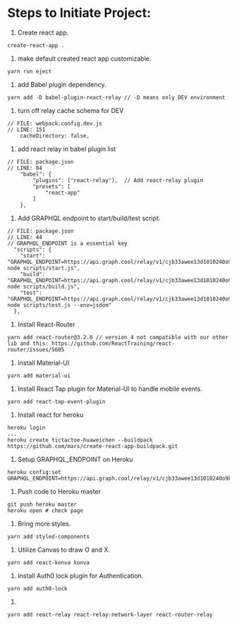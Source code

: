 # Steps to Initiate Project:

1. Create react app.
```
create-react-app .
```

1. make default created react app customizable.
```
yarn run eject
```

1. add Babel plugin dependency.
```
yarn add -D babel-plugin-react-relay // -D means only DEV environment
```

1. turn off relay cache schema for DEV
```
// FILE: webpack.config.dev.js
// LINE: 151
    cacheDirectory: false,
```

1. add react relay in babel plugin list
```
// FILE: package.json
// LINE: 84
    "babel": {
        "plugins": ["react-relay"],  // Add react-relay plugin
        "presets": [
            "react-app"
        ]
    },
```
    
1. Add GRAPHQL endpoint to start/build/test script.
```
// FILE: package.json
// LINE: 44
// GRAPHQL_ENDPOINT is a essential key
  "scripts": {
    "start": "GRAPHQL_ENDPOINT=https://api.graph.cool/relay/v1/cjb33awee13d1010240o9knii node scripts/start.js",
    "build": "GRAPHQL_ENDPOINT=https://api.graph.cool/relay/v1/cjb33awee13d1010240o9knii node scripts/build.js",
    "test": "GRAPHQL_ENDPOINT=https://api.graph.cool/relay/v1/cjb33awee13d1010240o9knii node scripts/test.js --env=jsdom"
  },
```

1. Install React-Router
```
yarn add react-router@3.2.0 // version 4 not compatible with our other lib and this: https://github.com/ReactTraining/react-router/issues/5605
```

1. Install Material-UI
```
yarn add material-ui
```

1. Install React Tap plugin for Material-UI to handle mobile events.
```
yarn add react-tap-event-plugin
```

1. Install react for heroku
```
heroku login
...
heroku create tictactoe-huaweichen --buildpack https://github.com/mars/create-react-app-buildpack.git
```

1. Setup GRAPHQL_ENDPOINT on Heroku
```
heroku config:set GRAPHQL_ENDPOINT=https://api.graph.cool/relay/v1/cjb33awee13d1010240o9knii
```

1. Push code to Heroku master
```
git push heroku master
heroku open # check page
```

1. Bring more styles.
```
yarn add styled-components
```

1. Utilize Canvas to draw O and X.
```
yarn add react-konva konva
```

1. Install Auth0 lock plugin for Authentication.
```
yarn add auth0-lock
```

1. 
```
yarn add react-relay react-relay-network-layer react-router-relay
```
